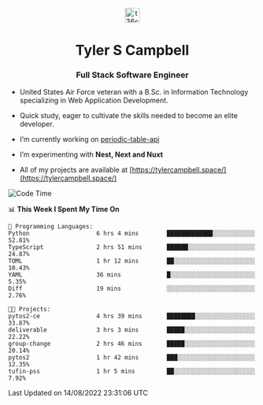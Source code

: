 <p align="center">
<a href="https://www.linkedin.com/in/t36campbell" target="blank"><img align="center" src="https://ik.imagekit.io/t36campbell/Portfolio/linkedin.png.original_m8bbGgPh6.png" alt="t36campbell" height="30" width="30" /></a>
</p>
<h1 align="center">Tyler S Campbell</h1>
<h3 align="center">Full Stack Software Engineer</h3>

* United States Air Force veteran with a B.Sc. in Information Technology specializing in Web Application Development. 

* Quick study, eager to cultivate the skills needed to become an elite developer.

* I’m currently working on [periodic-table-api](https://github.com/t36campbell/periodic-table-api)

* I’m experimenting with **Nest, Next and Nuxt**

* All of my projects are available at [https://tylercampbell.space/](https://tylercampbell.space/)

<!--START_SECTION:waka-->
![Code Time](http://img.shields.io/badge/Code%20Time-1%2C734%20hrs%2030%20mins-blue)

📊 **This Week I Spent My Time On** 

```text
💬 Programming Languages: 
Python                   6 hrs 4 mins        █████████████░░░░░░░░░░░░   52.81% 
TypeScript               2 hrs 51 mins       ██████░░░░░░░░░░░░░░░░░░░   24.87% 
TOML                     1 hr 12 mins        ██░░░░░░░░░░░░░░░░░░░░░░░   10.43% 
YAML                     36 mins             █░░░░░░░░░░░░░░░░░░░░░░░░   5.35% 
Diff                     19 mins             ░░░░░░░░░░░░░░░░░░░░░░░░░   2.76%

🐱‍💻 Projects: 
pytos2-ce                4 hrs 39 mins       ████████░░░░░░░░░░░░░░░░░   33.87% 
deliverable              3 hrs 3 mins        █████░░░░░░░░░░░░░░░░░░░░   22.22% 
group-change             2 hrs 46 mins       █████░░░░░░░░░░░░░░░░░░░░   20.14% 
pytos2                   1 hr 42 mins        ███░░░░░░░░░░░░░░░░░░░░░░   12.35% 
tufin-pss                1 hr 5 mins         ██░░░░░░░░░░░░░░░░░░░░░░░   7.92%

```


 Last Updated on 14/08/2022 23:31:06 UTC
<!--END_SECTION:waka-->
